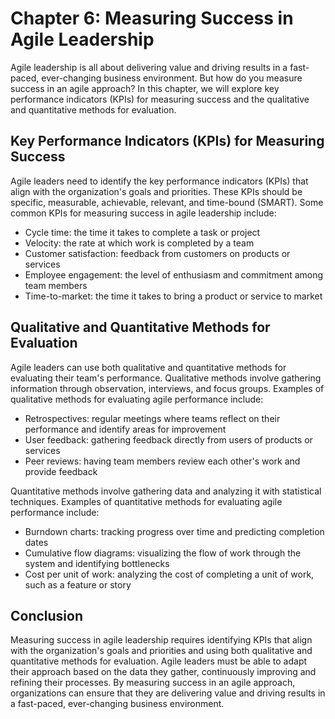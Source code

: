 Chapter 6: Measuring Success in Agile Leadership
================================================

Agile leadership is all about delivering value and driving results in a fast-paced, ever-changing business environment. But how do you measure success in an agile approach? In this chapter, we will explore key performance indicators (KPIs) for measuring success and the qualitative and quantitative methods for evaluation.

Key Performance Indicators (KPIs) for Measuring Success
-------------------------------------------------------

Agile leaders need to identify the key performance indicators (KPIs) that align with the organization's goals and priorities. These KPIs should be specific, measurable, achievable, relevant, and time-bound (SMART). Some common KPIs for measuring success in agile leadership include:

* Cycle time: the time it takes to complete a task or project
* Velocity: the rate at which work is completed by a team
* Customer satisfaction: feedback from customers on products or services
* Employee engagement: the level of enthusiasm and commitment among team members
* Time-to-market: the time it takes to bring a product or service to market

Qualitative and Quantitative Methods for Evaluation
---------------------------------------------------

Agile leaders can use both qualitative and quantitative methods for evaluating their team's performance. Qualitative methods involve gathering information through observation, interviews, and focus groups. Examples of qualitative methods for evaluating agile performance include:

* Retrospectives: regular meetings where teams reflect on their performance and identify areas for improvement
* User feedback: gathering feedback directly from users of products or services
* Peer reviews: having team members review each other's work and provide feedback

Quantitative methods involve gathering data and analyzing it with statistical techniques. Examples of quantitative methods for evaluating agile performance include:

* Burndown charts: tracking progress over time and predicting completion dates
* Cumulative flow diagrams: visualizing the flow of work through the system and identifying bottlenecks
* Cost per unit of work: analyzing the cost of completing a unit of work, such as a feature or story

Conclusion
----------

Measuring success in agile leadership requires identifying KPIs that align with the organization's goals and priorities and using both qualitative and quantitative methods for evaluation. Agile leaders must be able to adapt their approach based on the data they gather, continuously improving and refining their processes. By measuring success in an agile approach, organizations can ensure that they are delivering value and driving results in a fast-paced, ever-changing business environment.
